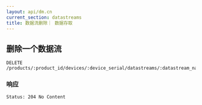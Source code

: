 ```yaml
---
layout: api/dm.cn
current_section: datastreams
title: 数据流删除｜ 数据存取
---
```


## 删除一个数据流

    DELETE /products/:product_id/devices/:device_serial/datastreams/:datastream_name

### 响应

    Status: 204 No Content
